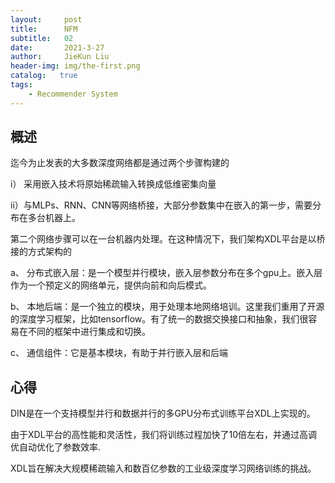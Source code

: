 ```yaml
---
layout:     post
title:      NFM
subtitle:   02
date:       2021-3-27
author:     JieKun Liu
header-img: img/the-first.png
catalog:   true
tags:
    - Recommender System
---
```

## 概述

迄今为止发表的大多数深度网络都是通过两个步骤构建的

i） 采用嵌入技术将原始稀疏输入转换成低维密集向量

ii）与MLPs、RNN、CNN等网络桥接，大部分参数集中在嵌入的第一步，需要分布在多台机器上。

第二个网络步骤可以在一台机器内处理。在这种情况下，我们架构XDL平台是以桥接的方式架构的

a、 分布式嵌入层：是一个模型并行模块，嵌入层参数分布在多个gpu上。嵌入层作为一个预定义的网络单元，提供向前和向后模式。

b、 本地后端：是一个独立的模块，用于处理本地网络培训。这里我们重用了开源的深度学习框架，比如tensorflow。有了统一的数据交换接口和抽象，我们很容易在不同的框架中进行集成和切换。

c、 通信组件：它是基本模块，有助于并行嵌入层和后端

## 心得

DIN是在一个支持模型并行和数据并行的多GPU分布式训练平台XDL上实现的。

由于XDL平台的高性能和灵活性，我们将训练过程加快了10倍左右，并通过高调优自动优化了参数效率.

XDL旨在解决大规模稀疏输入和数百亿参数的工业级深度学习网络训练的挑战。

